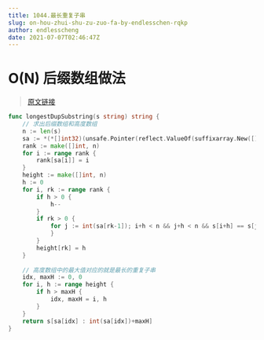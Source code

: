 ```yaml
---
title: 1044.最长重复子串
slug: on-hou-zhui-shu-zu-zuo-fa-by-endlesschen-rqkp
author: endlesscheng
date: 2021-07-07T02:46:47Z
---
```

# O(N) 后缀数组做法
 
> [原文链接](https://leetcode.cn/problems/longest-duplicate-substring/solution/on-hou-zhui-shu-zu-zuo-fa-by-endlesschen-rqkp)
```go
func longestDupSubstring(s string) string {
	// 求出后缀数组和高度数组
	n := len(s)
	sa := *(*[]int32)(unsafe.Pointer(reflect.ValueOf(suffixarray.New([]byte(s))).Elem().FieldByName("sa").Field(0).UnsafeAddr()))
	rank := make([]int, n)
	for i := range rank {
		rank[sa[i]] = i
	}
	height := make([]int, n)
	h := 0
	for i, rk := range rank {
		if h > 0 {
			h--
		}
		if rk > 0 {
			for j := int(sa[rk-1]); i+h < n && j+h < n && s[i+h] == s[j+h]; h++ {
			}
		}
		height[rk] = h
	}
	
	// 高度数组中的最大值对应的就是最长的重复子串
	idx, maxH := 0, 0
	for i, h := range height {
		if h > maxH {
			idx, maxH = i, h
		}
	}
	return s[sa[idx] : int(sa[idx])+maxH]
}
```
